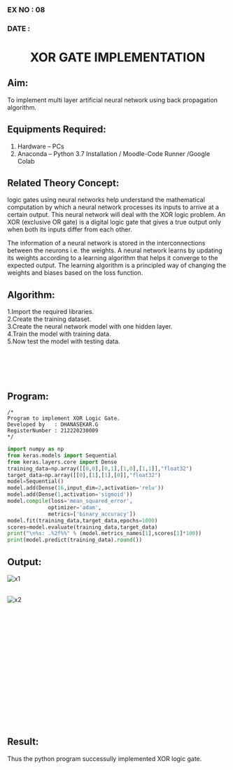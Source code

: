 ### EX NO : 08
### DATE  :
# <p align="center"> XOR GATE IMPLEMENTATION </p>
## Aim:
   To implement multi layer artificial neural network using back propagation algorithm.
## Equipments Required:
1. Hardware – PCs
2. Anaconda – Python 3.7 Installation / Moodle-Code Runner /Google Colab

## Related Theory Concept:
logic gates using neural networks help understand the mathematical computation by which a neural network processes its inputs to arrive at a certain output. This neural network will deal with the XOR logic problem. An XOR (exclusive OR gate) is a digital logic gate that gives a true output only when both its inputs differ from each other.

The information of a neural network is stored in the interconnections between the neurons i.e. the weights. A neural network learns by updating its weights according to a learning algorithm that helps it converge to the expected output. The learning algorithm is a principled way of changing the weights and biases based on the loss function.

## Algorithm:
1.Import the required libraries.<br>
2.Create the training dataset.<br>
3.Create the neural network model with one hidden layer.<br>
4.Train the model with training data.<br>
5.Now test the model with testing data.

## <br><br><br>Program:
```
/*
Program to implement XOR Logic Gate.
Developed by   : DHANASEKAR.G
RegisterNumber : 212220230009
*/
```
```python
import numpy as np
from keras.models import Sequential
from keras.layers.core import Dense
training_data=np.array([[0,0],[0,1],[1,0],[1,1]],"float32")
target_data=np.array([[0],[1],[1],[0]],"float32")
model=Sequential()
model.add(Dense(16,input_dim=2,activation='relu'))
model.add(Dense(1,activation='sigmoid'))
model.compile(loss='mean_squared_error',
             optimizer='adam',
             metrics=['binary_accuracy'])
model.fit(training_data,target_data,epochs=1000)
scores=model.evaluate(training_data,target_data)
print("\n%s: .%2f%%" % (model.metrics_names[1],scores[1]*100))
print(model.predict(training_data).round())
```

## Output:
![x1](https://user-images.githubusercontent.com/75243072/169490663-fc73c846-b900-42bf-92f3-47529d9a5ba3.jpg)


<br/>![x2](https://user-images.githubusercontent.com/75243072/169490681-a6c5c307-44d9-42e5-8ae6-3179e229ab50.jpg)



## <br><br><br><br><br><br><br><br><br><br><br>Result:
Thus the python program successully implemented XOR logic gate.
